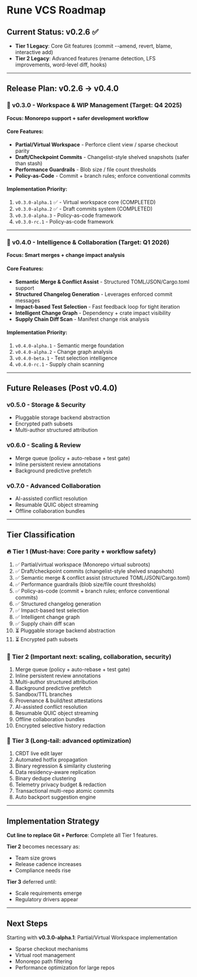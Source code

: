 # Rune VCS Roadmap

## Current Status: v0.2.6 ✅

- **Tier 1 Legacy**: Core Git features (commit --amend, revert, blame, interactive add)
- **Tier 2 Legacy**: Advanced features (rename detection, LFS improvements, word-level diff, hooks)

---

## Release Plan: v0.2.6 → v0.4.0

### 🎯 **v0.3.0 - Workspace & WIP Management** (Target: Q4 2025)

**Focus: Monorepo support + safer development workflow**

#### Core Features:

- **Partial/Virtual Workspace** - Perforce client view / sparse checkout parity
- **Draft/Checkpoint Commits** - Changelist-style shelved snapshots (safer than stash)
- **Performance Guardrails** - Blob size / file count thresholds
- **Policy-as-Code** - Commit + branch rules; enforce conventional commits

#### Implementation Priority:

1. `v0.3.0-alpha.1` ✅ - Virtual workspace core (COMPLETED)
2. `v0.3.0-alpha.2` ✅ - Draft commits system (COMPLETED)
3. `v0.3.0-alpha.3` - Policy-as-code framework
4. `v0.3.0-rc.1` - Policy-as-code framework

---

### 🚀 **v0.4.0 - Intelligence & Collaboration** (Target: Q1 2026)

**Focus: Smart merges + change impact analysis**

#### Core Features:

- **Semantic Merge & Conflict Assist** - Structured TOML/JSON/Cargo.toml support
- **Structured Changelog Generation** - Leverages enforced commit messages
- **Impact-based Test Selection** - Fast feedback loop for tight iteration
- **Intelligent Change Graph** - Dependency + crate impact visibility
- **Supply Chain Diff Scan** - Manifest change risk analysis

#### Implementation Priority:

1. `v0.4.0-alpha.1` - Semantic merge foundation
2. `v0.4.0-alpha.2` - Change graph analysis
3. `v0.4.0-beta.1` - Test selection intelligence
4. `v0.4.0-rc.1` - Supply chain scanning

---

## Future Releases (Post v0.4.0)

### **v0.5.0 - Storage & Security**

- Pluggable storage backend abstraction
- Encrypted path subsets
- Multi-author structured attribution

### **v0.6.0 - Scaling & Review**

- Merge queue (policy + auto-rebase + test gate)
- Inline persistent review annotations
- Background predictive prefetch

### **v0.7.0 - Advanced Collaboration**

- AI-assisted conflict resolution
- Resumable QUIC object streaming
- Offline collaboration bundles

---

## Tier Classification

### 🔥 **Tier 1 (Must-have: Core parity + workflow safety)**

1. ✅ Partial/virtual workspace (Monorepo virtual subroots)
2. ✅ Draft/checkpoint commits (changelist-style shelved snapshots)
3. ✅ Semantic merge & conflict assist (structured TOML/JSON/Cargo.toml)
4. ✅ Performance guardrails (blob size/file count thresholds)
5. ✅ Policy-as-code (commit + branch rules; enforce conventional commits)
6. ✅ Structured changelog generation
7. ✅ Impact-based test selection
8. ✅ Intelligent change graph
9. ✅ Supply chain diff scan
10. ⏳ Pluggable storage backend abstraction
11. ⏳ Encrypted path subsets

### 🚀 **Tier 2 (Important next: scaling, collaboration, security)**

1. Merge queue (policy + auto-rebase + test gate)
2. Inline persistent review annotations
3. Multi-author structured attribution
4. Background predictive prefetch
5. Sandbox/TTL branches
6. Provenance & build/test attestations
7. AI-assisted conflict resolution
8. Resumable QUIC object streaming
9. Offline collaboration bundles
10. Encrypted selective history redaction

### 🔬 **Tier 3 (Long-tail: advanced optimization)**

1. CRDT live edit layer
2. Automated hotfix propagation
3. Binary regression & similarity clustering
4. Data residency–aware replication
5. Binary dedupe clustering
6. Telemetry privacy budget & redaction
7. Transactional multi-repo atomic commits
8. Auto backport suggestion engine

---

## Implementation Strategy

**Cut line to replace Git + Perforce**: Complete all Tier 1 features.

**Tier 2** becomes necessary as:

- Team size grows
- Release cadence increases
- Compliance needs rise

**Tier 3** deferred until:

- Scale requirements emerge
- Regulatory drivers appear

---

## Next Steps

Starting with **v0.3.0-alpha.1**: Partial/Virtual Workspace implementation

- Sparse checkout mechanisms
- Virtual root management
- Monorepo path filtering
- Performance optimization for large repos
